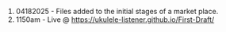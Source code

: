 1.  04182025 - Files added to the initial stages of a market place.  
2.  1150am - Live @ https://ukulele-listener.github.io/First-Draft/  
